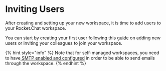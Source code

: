 # Inviting Users

After creating and setting up your new workspace, it is time to add users to your Rocket.Chat workspace.

You can start by creating your first user following this [guide](../../use-rocket.chat/workspace-administration/users/) on adding new users or inviting your colleagues to join your workspace.

{% hint style="info" %}
Note that for self-managed workspaces, you need to have[ SMTP enabled and configured](../../use-rocket.chat/workspace-administration/settings/email/setup.md) in order to be able to send emails through the workspace.
{% endhint %}
